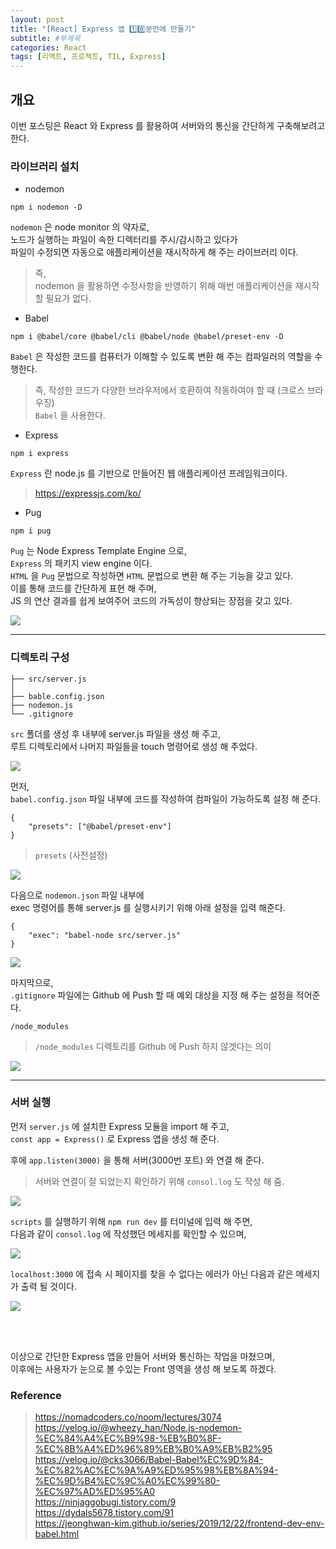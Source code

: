 ```yaml
---
layout: post
title: "[React] Express 앱 1️⃣0️⃣분만에 만들기"
subtitle: #부제목
categories: React
tags: [리액트, 프로젝트, TIL, Express]
---
```


## 개요

이번 포스팅은 React 와 Express 를 활용하여 서버와의 통신을 간단하게 구축해보려고한다.

### 라이브러리 설치

- nodemon

```
npm i nodemon -D
```

`nodemon` 은 node monitor 의 약자로,<br>
노드가 실행하는 파일이 속한 디렉터리를 주시/감시하고 있다가<br>
파일이 수정되면 자동으로 애플리케이션을 재시작하게 해 주는 라이브러리 이다.<br>

> 즉, <br>
> nodemon 을 활용하면 수정사항을 반영하기 위해 매번 애플리케이션을 재시작 할 필요가 없다.

- Babel

```
npm i @babel/core @babel/cli @babel/node @babel/preset-env -D
```

`Babel` 은 작성한 코드를 컴퓨터가 이해할 수 있도록 변환 해 주는 컴파일러의 역할을 수행한다.<br>

> 즉, 작성한 코드가 다양한 브라우저에서 호환하여 작동하여야 할 때 (크로스 브라우징)<br>`Babel` 을 사용한다.

- Express

```
npm i express
```

`Express` 란 node.js 를 기반으로 만들어진 웹 애플리케이션 프레임워크이다.<br>

> <https://expressjs.com/ko/>

- Pug

```
npm i pug
```

`Pug` 는 Node Express Template Engine 으로,<br>
`Express` 의 패키지 view engine 이다.
<br>
`HTML` 을 `Pug` 문법으로 작성하면 `HTML` 문법으로 변환 해 주는 기능을 갖고 있다.<br>
이를 통해 코드를 간단하게 표현 해 주며,<br>
JS 의 연산 결과를 쉽게 보여주어 코드의 가독성이 향상되는 장점을 갖고 있다.

![](https://img1.daumcdn.net/thumb/R1280x0/?scode=mtistory2&fname=https%3A%2F%2Fblog.kakaocdn.net%2Fdn%2FbB9rHl%2Fbtr2Gt7KrFH%2Fw3obGkTBBxt4DQ1Ye2TxCK%2Fimg.png)

---

### 디렉토리 구성

```
├── src/server.js
│
├── bable.config.json
├── nodemon.js
└── .gitignore
```

`src` 폴더를 생성 후 내부에 server.js 파일을 생성 해 주고,<br>
루트 디렉토리에서 나머지 파일들을 touch 명령어로 생성 해 주었다.<br>

![](https://img1.daumcdn.net/thumb/R1280x0/?scode=mtistory2&fname=https%3A%2F%2Fblog.kakaocdn.net%2Fdn%2FbansoV%2Fbtr2Oqh42Qw%2FhfP5r5g8DKlU9D8GK8F6lk%2Fimg.png)

먼저,<br>
`babel.config.json` 파일 내부에 코드를 작성하여 컴파일이 가능하도록 설정 해 준다.

```
{
	"presets": ["@babel/preset-env"]
}
```

> `presets` (사전설정)

![](https://img1.daumcdn.net/thumb/R1280x0/?scode=mtistory2&fname=https%3A%2F%2Fblog.kakaocdn.net%2Fdn%2FbrhzQL%2Fbtr2O28VomF%2F73CR1Vkoqsk5JES8F3jb5k%2Fimg.png)

다음으로 `nodemon.json` 파일 내부에<br>
exec 명령어를 통해 server.js 를 실행시키기 위해 아래 설정을 입력 해준다.

```
{
    "exec": "babel-node src/server.js"
}
```

![](https://img1.daumcdn.net/thumb/R1280x0/?scode=mtistory2&fname=https%3A%2F%2Fblog.kakaocdn.net%2Fdn%2FdqIBIh%2Fbtr2QLZ3wZJ%2FkYuOyQPgb9a5WwXorGYB50%2Fimg.png)

마지막으로,<br>
`.gitignore` 파일에는 Github 에 Push 할 때 예외 대상을 지정 해 주는 설정을 적어준다.<br>

`/node_modules`

> `/node_modules` 디렉토리를 Github 에 Push 하지 않겟다는 의미

![](https://img1.daumcdn.net/thumb/R1280x0/?scode=mtistory2&fname=https%3A%2F%2Fblog.kakaocdn.net%2Fdn%2FdsJBSY%2Fbtr2GtfFcpB%2FoksJv46CKsYlbcnNWZI7z1%2Fimg.png)

---

### 서버 실행

먼저 `server.js` 에 설치한 Express 모듈을 import 해 주고,<br>
`const app = Express()` 로 Express 앱을 생성 해 준다.

후에 `app.listen(3000)` 을 통해 서버(3000번 포트) 와 연결 해 준다.<br>

> 서버와 연결이 잘 되었는지 확인하기 위해 `consol.log` 도 작성 해 줌.

![](https://img1.daumcdn.net/thumb/R1280x0/?scode=mtistory2&fname=https%3A%2F%2Fblog.kakaocdn.net%2Fdn%2Fb8SeDA%2Fbtr2OQt1UOK%2Fq1bJacnyF7i1hy4Ssl2Vtk%2Fimg.png)

`scripts` 를 실행하기 위해 `npm run dev` 를 터미널에 입력 해 주면,<br>
다음과 같이 `consol.log` 에 작성했던 메세지를 확인할 수 있으며,<br>

![](https://img1.daumcdn.net/thumb/R1280x0/?scode=mtistory2&fname=https%3A%2F%2Fblog.kakaocdn.net%2Fdn%2FbBZjOF%2Fbtr2GsVgynV%2FhmNnJ7mSckSNfDcLuLsji1%2Fimg.png)

`localhost:3000` 에 접속 시 페이지를 찾을 수 없다는 에러가 아닌 다음과 같은 메세지가 출력 될 것이다.

![](https://img1.daumcdn.net/thumb/R1280x0/?scode=mtistory2&fname=https%3A%2F%2Fblog.kakaocdn.net%2Fdn%2FcxzdL8%2Fbtr2PzMk2hm%2F3hDniiDAhZUWinlSus7g5K%2Fimg.png)

<br>
<br>

이상으로 간단한 Express 앱을 만들어 서버와 통신하는 작업을 마쳤으며,<br>
이후에는 사용자가 눈으로 볼 수있는 Front 영역을 생성 해 보도록 하겠다.

### Reference

> <https://nomadcoders.co/noom/lectures/3074><br><https://velog.io/@wheezy_han/Node.js-nodemon-%EC%84%A4%EC%B9%98-%EB%B0%8F-%EC%8B%A4%ED%96%89%EB%B0%A9%EB%B2%95><br><https://velog.io/@cks3066/Babel-Babel%EC%9D%84-%EC%82%AC%EC%9A%A9%ED%95%98%EB%8A%94-%EC%9D%B4%EC%9C%A0%EC%99%80-%EC%97%AD%ED%95%A0><br><https://ninjaggobugi.tistory.com/9><br><https://dydals5678.tistory.com/91><br><https://jeonghwan-kim.github.io/series/2019/12/22/frontend-dev-env-babel.html>
